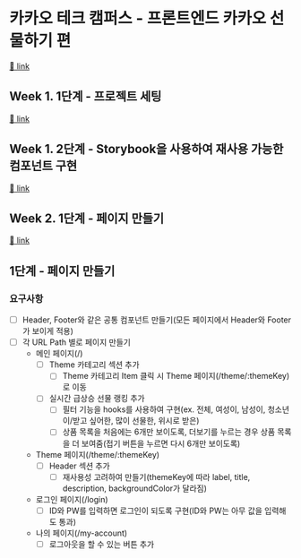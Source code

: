 # 카카오 테크 캠퍼스 - 프론트엔드 카카오 선물하기 편

[🔗 link](https://edu.nextstep.camp/s/hazAC9xa)

## Week 1. 1단계 - 프로젝트 세팅

[🔗 link](https://edu.nextstep.camp/s/hazAC9xa/ls/QzgHvzRM)

## Week 1. 2단계 - Storybook을 사용하여 재사용 가능한 컴포넌트 구현

[🔗 link](https://edu.nextstep.camp/s/hazAC9xa/ls/4wYFPW1K)

## Week 2. 1단계 - 페이지 만들기

[🔗 link](https://edu.nextstep.camp/s/hazAC9xa/ls/QzV1ncxk)

## 1단계 - 페이지 만들기
### 요구사항
- [ ] Header, Footer와 같은 공통 컴포넌트 만들기(모든 페이지에서 Header와 Footer가 보이게 적용)
- [ ] 각 URL Path 별로 페이지 만들기
	- 메인 페이지(/)
		- [ ] Theme 카테고리 섹션 추가
			- [ ] Theme 카테고리 Item 클릭 시 Theme 페이지(/theme/:themeKey)로 이동
		- [ ] 실시간 급상승 선물 랭킹 추가
			- [ ] 필터 기능을 hooks를 사용하여 구현(ex. 전체, 여성이, 남성이, 청소년이/받고 싶어한, 많이 선물한, 위시로 받은)
			- [ ] 상품 목록을 처음에는 6개만 보이도록, 더보기를 누르는 경우 상품 목록을 더 보여줌(접기 버튼을 누르면 다시 6개만 보이도록)
	- Theme 페이지(/theme/:themeKey)
		- [ ] Header 섹션 추가
			- [ ] 재사용성 고려하여 만들기(themeKey에 따라 label, title, description, backgroundColor가 달라짐)
	- 로그인 페이지(/login)
		- [ ] ID와 PW를 입력하면 로그인이 되도록 구현(ID와 PW는 아무 값을 입력해도 통과)
	- 나의 페이지(/my-account)
		- [ ] 로그아웃을 할 수 있는 버튼 추가 